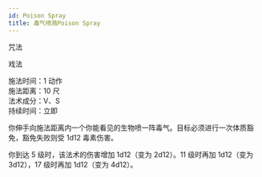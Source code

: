 ```yaml
---
id: Poison Spray
title: 毒气喷溅Poison Spray
---
```


咒法

戏法

施法时间：1 动作  
施法距离：10 尺  
法术成分：V、S  
持续时间：立即

你伸手向施法距离内一个你能看见的生物喷一阵毒气。目标必须进行一次体质豁免，豁免失败则受 1d12 毒素伤害。

你到达 5 级时，该法术的伤害增加 1d12（变为 2d12）。11
级时再加 1d12（变为 3d12），17 级时再加 1d12（变为 4d12）。

